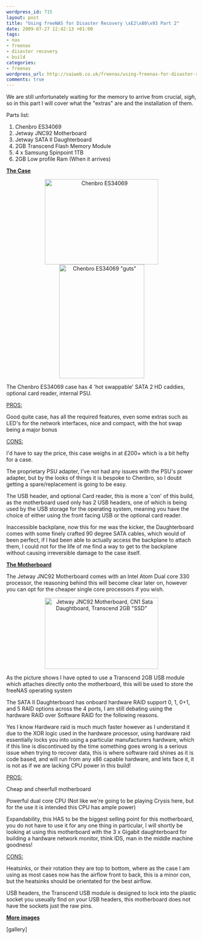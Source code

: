 ```yaml
--- 
wordpress_id: 715
layout: post
title: "Using freeNAS for Disaster Recovery \xE2\x80\x93 Part 2"
date: 2009-07-27 12:42:13 +01:00
tags: 
- nas
- freenas
- disaster recovery
- build
categories: 
- freenas
wordpress_url: http://saiweb.co.uk/freenas/using-freenas-for-disaster-recovery-part-2
comments: true
---
```

We are still unfortunately waiting for the memory to arrive from crucial, *sigh*, so in this part I will cover what the "extras" are and the installation of them.

Parts list:
<ol>
	<li>Chenbro ES34069</li>
	<li>Jetway JNC92 Motherboard</li>
	<li>Jetway SATA II Daughterboard</li>
	<li>2GB Transcend Flash Memory Module</li>
	<li>4 x Samsung Spinpoint 1TB</li>
	<li>2GB Low profile Ram (When it arrives)</li>
</ol>
<span style="text-decoration: underline;"><strong>The Case</strong></span>
<p style="text-align: center;"><img class="size-medium wp-image-717 aligncenter" title="Chenbro ES34069" src="http://blog.oneiroi.co.uk/uploads/2009/07/IMG_0216-300x225.jpg" alt="Chenbro ES34069" width="300" height="225" /><img class="size-medium wp-image-718 aligncenter" title="Chenbro ES34069 &quot;guts&quot;" src="http://blog.oneiroi.co.uk/uploads/2009/07/IMG_0217-225x300.jpg" alt="Chenbro ES34069 &quot;guts&quot;" width="225" height="300" /></p>

The Chenbro ES34069 case has 4 'hot swappable' SATA 2 HD caddies, optional card reader, internal PSU.

<span style="text-decoration: underline;">PROS:</span>

Good quite case, has all the required features, even some extras such as LED's for the network interfaces, nice and compact, with the hot swap being a major bonus

<span style="text-decoration: underline;">CONS:</span>

I'd have to say the price, this case weighs in at £200+ which is a bit hefty for a case.

The proprietary PSU adapter, I've not had any issues with the PSU's power adapter, but by the looks of things it is bespoke to Chenbro, so I doubt getting a spare/replacement is going to be easy.

The USB header, and optional Card reader, this is more a 'con' of this build, as the motherboard used only has 2 USB headers, one of which is being used by the USB storage for the operating system, meaning you have the choice of either using the front facing USB or the optional card reader.

Inaccessible backplane, now this for me was the kicker, the Daughterboard comes with some finely crafted 90 degree SATA cables, which would of been perfect, if I had been able to actually access the backplane to attach them, I could not for the life of me find a way to get to the backplane without causing irreversible damage to the case itself.

<span style="text-decoration: underline;"><strong>The Motherboard</strong></span>

The Jetway JNC92 Motherboard comes with an Intel Atom Dual core 330 processor, the reasoning behind this will become clear later on, however you can opt for the cheaper single core processors if you wish.
<p style="text-align: center;"><img class="size-medium wp-image-716 aligncenter" title="Jetway JNC92 Motherboard, CN1 Sata Daughtboard, Transcend 2GB &quot;SSD&quot;" src="http://blog.oneiroi.co.uk/uploads/2009/07/IMG_0214-300x188.jpg" alt="Jetway JNC92 Motherboard, CN1 Sata Daughtboard, Transcend 2GB &quot;SSD&quot;" width="300" height="188" /></p>

As the picture shows I have opted to use a Transcend 2GB USB module which attaches directly onto the motherboard, this will be used to store the freeNAS operating system

The SATA II Daughterboard has onboard hardware RAID support 0, 1, 0+1, and 5 RAID options across the 4 ports, I am still debating using the hardware RAID over Software RAID for the following reasons.

Yes I know Hardware raid is much much faster however as I understand it due to the XOR logic used in the hardware processor, using hardware raid essentially locks you into using a particular manufacturers hardware, which if this line is discontinued by the time something goes wrong is a serious issue when trying to recover data, this is where software raid shines as it is code based, and will run from any x86 capable hardware, and lets face it, it is not as if we are lacking CPU power in this build!

<span style="text-decoration: underline;">PROS:</span>

Cheap and cheerfull motherboard

Powerful dual core CPU (Not like we're going to be playing Crysis here, but for the use it is intended this CPU has ample power)

Expandability, this HAS to be the biggest selling point for this motherboard, you do not have to use it for any one thing in particular, I will shortly be looking at using this motherboard with the 3 x Gigabit daughterboard for building a hardware network monitor, think IDS, man in the middle machine goodness!

<span style="text-decoration: underline;">CONS:</span>

Heatsinks, or their rotation they are top to bottom, where as the case I am using as most cases now has the airflow front to back, this is a minor con, but the heatsinks should be orientated for the best airflow.

USB headers, the Transcend USB module is designed to lock into the plastic socket you useually find on your USB headers, this motherboard does not have the sockets just the raw pins.

<strong><span style="text-decoration: underline;">More images</span></strong>

[gallery]
